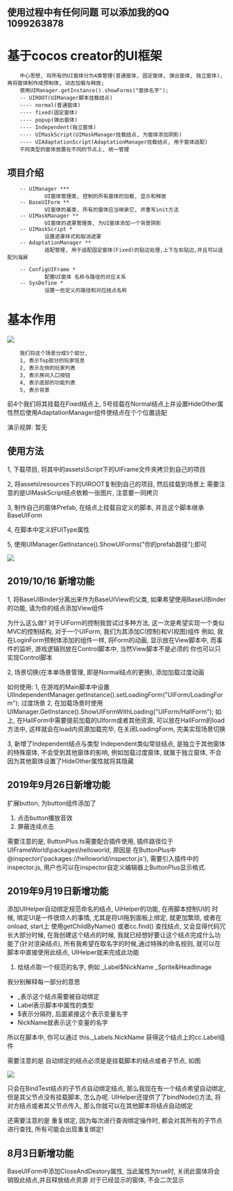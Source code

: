
## 使用过程中有任何问题 可以添加我的QQ 1099263878

# 基于cocos creator的UI框架
        中心思想, 将所有的UI窗体分为4类管理(普通窗体, 固定窗体, 弹出窗体, 独立窗体), 再将窗体制作成预制体, 动态加载与释放;
        使用UIManager.getInstance().showForms("窗体名字");
        -- UIROOT(UIManager脚本挂载结点)
        ---- normal(普通窗体)
        ---- fixed(固定窗体)
        ---- popup(弹出窗体)
        ---- Independent(独立窗体)
        ---- UIMaskScript(UIMaskManager挂载结点, 为窗体添加阴影)
        ---- UIAdaptationScript(AdaptationManager挂载结点, 用于窗体适配)
        不同类型的窗体放置在不同的节点上, 统一管理

## 项目介绍
        -- UIManager ***
                UI窗体管理类, 控制的所有窗体的加载, 显示和释放
        -- BaseUIForm **
                UI窗体的基类, 所有的窗体应当继承它, 并重写init方法
        -- UIMaskManager **
                UI窗体的遮罩管理类, 为UI窗体添加一个背景阴影
        -- UIMaskScript *
                设置遮罩样式和取消遮罩
        -- AdaptationManager **
                适配管理, 用于适配固定窗体(Fixed)的贴边处理,上下左右贴边,并且可以适配刘海屏

        -- ConfigUIFrame *
                配置UI窗体 名称与路径的对应关系
        -- SysDefine *
                设置一些定义的路径和对应结点名称
        

# 基本作用

![](https://github.com/kirikayakazuto/UIFrameWorld/blob/master/yanshi.png)

        我们将这个场景分成5个部分, 
        1, 表示Top部分的玩家信息
        2, 表示左侧的玩家列表
        3, 表示房间入口按钮
        4, 表示底部的功能列表
        5, 表示背景

前4个我们将其挂载在Fixed结点上, 5号挂载在Normal结点上并设置HideOther属性然后使用AdaptationManager组件使结点在个个位置适配

演示视屏: 暂无

## 使用方法

 1, 下载项目, 将其中的assets\Script下的UIFrame文件夹拷贝到自己的项目

 2, 将assets\resources下的UIROOT复制到自己的项目, 然后挂载到场景上
 需要注意的是UIMaskScript结点依赖一张图片, 注意要一同拷贝

 3, 制作自己的窗体Prefab, 在结点上挂载自定义的脚本, 并且这个脚本继承BaseUIForm

 4, 在脚本中定义好UIType属性

 5, 使用UIManager.GetInstance().ShowUIForms("你的prefab路径");即可

![](https://github.com/kirikayakazuto/UIFrameWorld/blob/master/UIROOT_dist.png)

## 2019/10/16 新增功能

1, 将BaseUIBinder分离出来作为BaseUIView的父类, 如果希望使用BaseUIBinder的功能, 请为你的结点添加View组件

为什么这么做?
        对于UIForm的控制我尝试过多种方法, 这一次是希望实现一个类似MVC的控制结构, 对于一个UIForm, 我们为其添加C(控制)和V(视图)组件
例如, 我在LoginForm预制体添加的组件一样, 将Form的动画, 显示放在View脚本中, 而事件的监听, 游戏逻辑则放在Control脚本中, 当然View脚本不是必须的
你也可以只实现Control脚本

2, 场景切换(在本单场景管理, 即是Normal结点的更换), 添加加载过度动画

如何使用: 
        1, 在游戏的Main脚本中设置UIIndependentManager.getInstance().setLoadingForm("UIForm/LoadingForm"); 过度场景
        2, 在加载场景时使用UIManager.GetInstance().ShowUIFormWithLoading("UIForm/HallForm");
如上, 在HallForm中需要提前加载的UIform或者其他资源, 可以放在HallForm的load方法中, 这样就会在load内资源加载完毕, 在关闭LoadingForm, 完美实现场景切换

3, 新增了Independent结点与类型
        Independent类似常驻结点, 是独立于其他窗体的特殊窗体, 不会受到其他窗体的影响, 例如加载过度窗体, 就属于独立窗体, 不会因为其他窗体设置了HideOther属性就将其隐藏

## 2019年9月26日新增功能

扩展button, 为button组件添加了

1. 点击button播放音效
2. 屏蔽连续点击

需要注意的是, ButtonPlus.ts需要配合插件使用, 插件路径位于UIFrameWorld\packages\helloworld, 原因是
在ButtonPlus中@inspector('packages://helloworld/inspector.js'), 需要引入插件中的inspector.js,
用户也可以在inspector自定义编辑器上ButtonPlus显示格式.


## 2019年9月19日新增功能

 添加UIHelper自动绑定规范命名的结点, UIHelper的功能, 在用脚本控制UI的
 时候, 绑定UI是一件很烦人的事情, 尤其是将UI拖到面板上绑定, 就更加繁琐, 或者在onload, start上 使用getChildByName() 或者cc.find() 查找结点, 又会显得代码冗长大部分时候, 在我创建这个结点的时候, 我就已经想好要让这个结点完成什么功能了(针对渲染结点), 所有我希望在取名字的时候,通过特殊的命名规则, 就可以在脚本中直接使用此结点,  UIHelper就来完成此功能

1. 给结点取一个规范的名字, 例如 _Label$NickName  _Sprite&HeadImage

我分别解释每一部分的意思

* _表示这个结点需要被自动绑定
* Label表示脚本中属性的类型
* $表示分隔符, 后面紧接这个表示变量名字
* NickName就表示这个变量的名字

所以在脚本中, 你可以通过 this._Labels.NickName 获得这个结点上的cc.Label组件

需要注意的是 自动绑定的结点必须是是挂载脚本的结点或者子节点, 如图

![](https://github.com/kirikayakazuto/UIFrameWorld/blob/master/UIBind_dist.png)


只会在BindTest结点的子节点自动绑定结点, 那么我现在有一个结点希望自动绑定, 但是其父节点没有挂载脚本, 怎么办呢.
UIHelper还提供了了bindNode()方法, 将对方结点或者其父节点传入, 那么你就可以在其他脚本将结点自动绑定

还需要注意的是 重复绑定, 因为每次进行查询绑定操作时, 都会对其所有的子节点进行查找, 所有可能会出现重复绑定!




## 8月3日新增功能

BaseUIForm中添加CloseAndDestory属性, 当此属性为true时, 关闭此窗体将会销毁此结点,并且释放结点资源
对于已经显示的窗体, 不会二次显示


